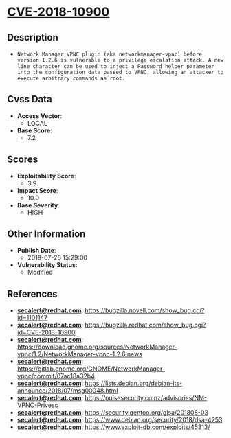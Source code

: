 
# [CVE-2018-10900](https://bugzilla.novell.com/show_bug.cgi?id=1101147)

## Description

- `Network Manager VPNC plugin (aka networkmanager-vpnc) before version 1.2.6 is vulnerable to a privilege escalation attack. A new line character can be used to inject a Password helper parameter into the configuration data passed to VPNC, allowing an attacker to execute arbitrary commands as root.`

## Cvss Data

- **Access Vector**:
  - LOCAL
- **Base Score**:
  - 7.2

## Scores

- **Exploitability Score**:
  - 3.9
- **Impact Score**:
  - 10.0
- **Base Severity**:
  - HIGH

## Other Information

- **Publish Date**:
  - 2018-07-26 15:29:00
- **Vulnerability Status**:
  - Modified

## References

- **secalert@redhat.com**: https://bugzilla.novell.com/show_bug.cgi?id=1101147
- **secalert@redhat.com**: https://bugzilla.redhat.com/show_bug.cgi?id=CVE-2018-10900
- **secalert@redhat.com**: https://download.gnome.org/sources/NetworkManager-vpnc/1.2/NetworkManager-vpnc-1.2.6.news
- **secalert@redhat.com**: https://gitlab.gnome.org/GNOME/NetworkManager-vpnc/commit/07ac18a32b4
- **secalert@redhat.com**: https://lists.debian.org/debian-lts-announce/2018/07/msg00048.html
- **secalert@redhat.com**: https://pulsesecurity.co.nz/advisories/NM-VPNC-Privesc
- **secalert@redhat.com**: https://security.gentoo.org/glsa/201808-03
- **secalert@redhat.com**: https://www.debian.org/security/2018/dsa-4253
- **secalert@redhat.com**: https://www.exploit-db.com/exploits/45313/
